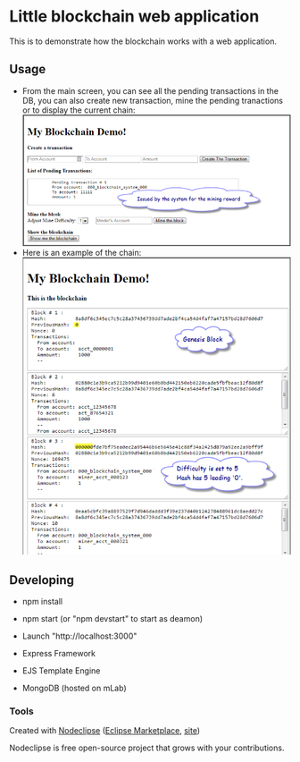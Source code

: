 

# Little blockchain web application

This is to demonstrate how the blockchain works with a web application. 


## Usage

  - From the main screen, you can see all the pending transactions in the DB, you can also create new transaction, mine the pending tranactions or to display the current chain:
    ![Alt text](/images/ss-1.png?raw=true "Main screen")
  - Here is an example of the chain:
    ![Alt text](/images/ss-2.png?raw=true "Blockchain Display")
 <!--
 - To play around with the demo, go to: http://ec2-34-217-113-112.us-west-2.compute.amazonaws.com:3000/ - my DEV environment on AWS. 
-->
## Developing
  - npm install
  - npm start (or "npm devstart" to start as deamon)
  - Launch "http://localhost:3000"
  
  - Express Framework
  - EJS Template Engine
  - MongoDB (hosted on mLab)

### Tools

Created with [Nodeclipse](https://github.com/Nodeclipse/nodeclipse-1)
 ([Eclipse Marketplace](http://marketplace.eclipse.org/content/nodeclipse), [site](http://www.nodeclipse.org))   

Nodeclipse is free open-source project that grows with your contributions.

